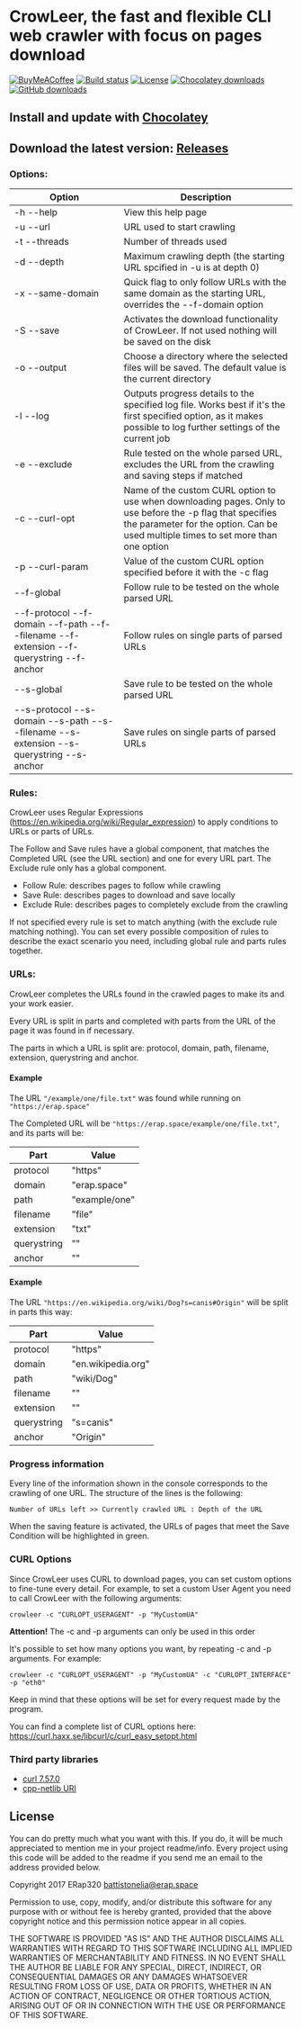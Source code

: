 # CrowLeer, the fast and flexible CLI web crawler with focus on pages download

[![BuyMeACoffee](https://img.shields.io/badge/coffee-donate-yellow.svg?logo=buy-me-a-coffee)](https://buymeacoff.ee/erap320)
[![Build status](https://ci.appveyor.com/api/projects/status/f0flhq9s2ujyiibu?svg=true)](https://ci.appveyor.com/project/ERap320/crowleer)
[![License](https://img.shields.io/github/license/ERap320/CrowLeer.svg?color=brightgreen)](https://github.com/ERap320/CrowLeer/blob/master/LICENSE.txt)
[![Chocolatey downloads](https://img.shields.io/chocolatey/dt/CrowLeer.svg?color=brightgreen&label=Chocolatey%20downloads)](https://chocolatey.org/packages/crowleer)
[![GitHub downloads](https://img.shields.io/github/downloads/ERap320/CrowLeer/total.svg?label=GitHub%20downloads)](https://github.com/ERap320/CrowLeer/releases)

## Install and update with [Chocolatey](https://chocolatey.org/packages/crowleer/)
## Download the latest version: [Releases](https://github.com/ERap320/CrowLeer/releases)

### Options:

| Option                                                                                  | Description                                                                                                                                                                                         |
|-----------------------------------------------------------------------------------------|-----------------------------------------------------------------------------------------------------------------------------------------------------------------------------------------------------|
| -h --help                                                                               | View this help page                                                                                                                                                                                 |
| -u --url                                                                                | URL used to start crawling                                                                                                                                                                          |
| -t --threads                                                                            | Number of threads used                                                                                                                                                                              |
| -d --depth                                                                              | Maximum crawling depth (the starting URL spcified in -u is at depth 0)                                                                                                                              |
| -x --same-domain                                                                        | Quick flag to only follow URLs with the same domain as the starting URL, overrides the --f-domain option                                                                                            |
| -S --save                                                                               | Activates the download functionality of CrowLeer. If not used nothing will be saved on the disk                                                                                                     |
| -o --output                                                                             | Choose a directory where the selected files will be saved. The default value is the current directory                                                                                               |
| -l --log                                                                                | Outputs progress details to the specified log file. Works best if it's the first specified option, as it makes possible to log further settings of the current job                                  |
| -e --exclude                                                                            | Rule tested on the whole parsed URL, excludes the URL from the crawling and saving steps if matched                                                                                                 |
| -c --curl-opt                                                                           | Name of the custom CURL option to use when downloading pages. Only to use before the -p flag that specifies the parameter for the option. Can be used multiple times to set more than one option |
| -p --curl-param                                                                         | Value of the custom CURL option specified before it with the -c flag                                                                                                                                |
| --f-global                                                                              | Follow rule to be tested on the whole parsed URL                                                                                                                                                    |
| --f-protocol --f-domain --f-path --f--filename --f-extension --f-querystring --f-anchor | Follow rules on single parts of parsed URLs                                                                                                                                                         |
| --s-global                                                                              | Save rule to be tested on the whole parsed URL                                                                                                                                                      |
| --s-protocol --s-domain --s-path --s--filename --s-extension --s-querystring --s-anchor | Save rules on single parts of parsed URLs                                                                                                                                                           |

### Rules:

CrowLeer uses Regular Expressions (https://en.wikipedia.org/wiki/Regular_expression) to apply conditions to URLs or parts of URLs.

The Follow and Save rules have a global component, that matches the Completed URL (see the URL section) and one for every URL part.
The Exclude rule only has a global component.

* Follow Rule: describes pages to follow while crawling
* Save Rule: describes pages to download and save locally
* Exclude Rule: describes pages to completely exclude from the crawling

If not specified every rule is set to match anything (with the exclude rule matching nothing). You can set every possible composition of rules to describe the exact scenario you need, including global rule and parts rules together.

### URLs:

CrowLeer completes the URLs found in the crawled pages to make its and your work easier.

Every URL is split in parts and completed with parts from the URL of the page it was found in if necessary.

The parts in which a URL is split are: protocol, domain, path, filename, extension, querystring and anchor.

#### Example

The URL ```"/example/one/file.txt"``` was found while running on ```"https://erap.space"```

The Completed URL will be ```"https://erap.space/example/one/file.txt"```, and its parts will be:

| Part        | Value         |
|-------------|---------------|
| protocol    | "https"       |
| domain      | "erap.space"  |
| path        | "example/one" |
| filename    | "file"        |
| extension   | "txt"         |
| querystring | ""            |
| anchor      | ""            |

#### Example

The URL ```"https://en.wikipedia.org/wiki/Dog?s=canis#Origin"``` will be split in parts this way:

| Part        | Value              |
|-------------|--------------------|
| protocol    | "https"            |
| domain      | "en.wikipedia.org" |
| path        | "wiki/Dog"         |
| filename    | ""                 |
| extension   | ""                 |
| querystring | "s=canis"          |
| anchor      | "Origin"           |

### Progress information

Every line of the information shown in the console corresponds to the crawling of one URL. The structure of the lines is the following:

```Number of URLs left >> Currently crawled URL : Depth of the URL```

When the saving feature is activated, the URLs of pages that meet the Save Condition will be highlighted in green.

### CURL Options
Since CrowLeer uses CURL to download pages, you can set custom options to fine-tune every detail.
For example, to set a custom User Agent you need to call CrowLeer with the following arguments:

```crowleer -c "CURLOPT_USERAGENT" -p "MyCustomUA"```

__Attention!__ The -c and -p arguments can only be used in this order

It's possible to set how many options you want, by repeating -c and -p arguments. For example:

```crowleer -c "CURLOPT_USERAGENT" -p "MyCustomUA" -c "CURLOPT_INTERFACE" -p "eth0"```

Keep in mind that these options will be set for every request made by the program.

You can find a complete list of CURL options here: https://curl.haxx.se/libcurl/c/curl_easy_setopt.html

### Third party libraries

* [curl 7.57.0](https://curl.haxx.se/)
* [cpp-netlib URI](https://github.com/cpp-netlib/uri)

## License

You can do pretty much what you want with this. If you do, it will be much appreciated to mention me in your project readme/info. Every project using this code will be added to the readme if you send me an email to the address provided below.

Copyright 2017 ERap320 battistonelia@erap.space

Permission to use, copy, modify, and/or distribute this software for any purpose with or without fee is hereby granted, provided that the above copyright notice and this permission notice appear in all copies.

THE SOFTWARE IS PROVIDED "AS IS" AND THE AUTHOR DISCLAIMS ALL WARRANTIES WITH REGARD TO THIS SOFTWARE INCLUDING ALL IMPLIED WARRANTIES OF MERCHANTABILITY AND FITNESS. IN NO EVENT SHALL THE AUTHOR BE LIABLE FOR ANY SPECIAL, DIRECT, INDIRECT, OR CONSEQUENTIAL DAMAGES OR ANY DAMAGES WHATSOEVER RESULTING FROM LOSS OF USE, DATA OR PROFITS, WHETHER IN AN ACTION OF CONTRACT, NEGLIGENCE OR OTHER TORTIOUS ACTION, ARISING OUT OF OR IN CONNECTION WITH THE USE OR PERFORMANCE OF THIS SOFTWARE.